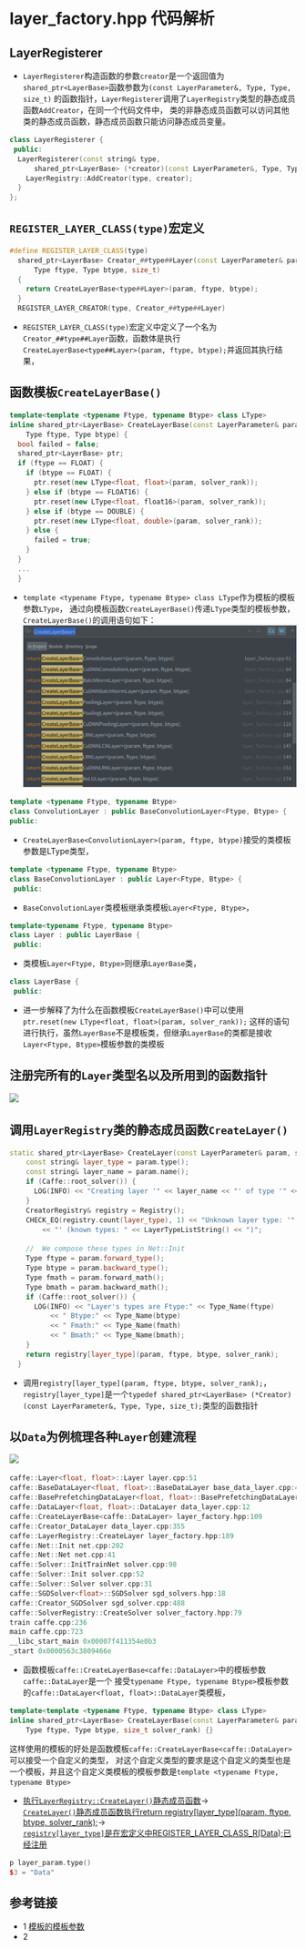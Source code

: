 # layer_factory.hpp 代码解析
##  LayerRegisterer
* `LayerRegisterer`构造函数的参数`creator`是一个返回值为`shared_ptr<LayerBase>`函数参数为`(const LayerParameter&, Type, Type, size_t)`
的函数指针，`LayerRegisterer`调用了`LayerRegistry`类型的静态成员函数`AddCreator`，在同一个代码文件中，
类的非静态成员函数可以访问其他类的静态成员函数，静态成员函数只能访问静态成员变量。
```c++
class LayerRegisterer {
 public:
  LayerRegisterer(const string& type,
      shared_ptr<LayerBase> (*creator)(const LayerParameter&, Type, Type, size_t)) {
    LayerRegistry::AddCreator(type, creator);
  }
};
```
## `REGISTER_LAYER_CLASS(type)`宏定义
```c++
#define REGISTER_LAYER_CLASS(type)                                             \
  shared_ptr<LayerBase> Creator_##type##Layer(const LayerParameter& param,     \
      Type ftype, Type btype, size_t)                                          \
  {                                                                            \
    return CreateLayerBase<type##Layer>(param, ftype, btype);                  \
  }                                                                            \
  REGISTER_LAYER_CREATOR(type, Creator_##type##Layer)
```
* `REGISTER_LAYER_CLASS(type)`宏定义中定义了一个名为`Creator_##type##Layer`函数，函数体是执行
  `CreateLayerBase<type##Layer>(param, ftype, btype);`并返回其执行结果，
  
## 函数模板`CreateLayerBase()`
```c++
template<template <typename Ftype, typename Btype> class LType>
inline shared_ptr<LayerBase> CreateLayerBase(const LayerParameter& param,
    Type ftype, Type btype) {
  bool failed = false;
  shared_ptr<LayerBase> ptr;
  if (ftype == FLOAT) {
    if (btype == FLOAT) {
      ptr.reset(new LType<float, float>(param, solver_rank));
    } else if (btype == FLOAT16) {
      ptr.reset(new LType<float, float16>(param, solver_rank));
    } else if (btype == DOUBLE) {
      ptr.reset(new LType<float, double>(param, solver_rank));
    } else {
      failed = true;
    }
  }
  ...
  }
```
* `template <typename Ftype, typename Btype> class LType`作为模板的模板参数`LType`，
  通过向模板函数`CreateLayerBase()`传递`LType`类型的模板参数，`CreateLayerBase()`的调用语句如下：
![](docs/CreateLayerBase.png)
```c++
template <typename Ftype, typename Btype>
class ConvolutionLayer : public BaseConvolutionLayer<Ftype, Btype> {
public:
```
* `CreateLayerBase<ConvolutionLayer>(param, ftype, btype)`接受的类模板参数是LType类型，
```c++
template <typename Ftype, typename Btype>
class BaseConvolutionLayer : public Layer<Ftype, Btype> {
 public:
```
* `BaseConvolutionLayer`类模板继承类模板`Layer<Ftype, Btype>`，
```c++
template<typename Ftype, typename Btype>
class Layer : public LayerBase {
 public:
```
* 类模板`Layer<Ftype, Btype>`则继承`LayerBase`类，
```c++
class LayerBase {
 public:
```
* 进一步解释了为什么在函数模板`CreateLayerBase()`中可以使用`ptr.reset(new LType<float, float>(param, solver_rank));`
这样的语句进行执行，虽然`LayerBase`不是模板类，但继承`LayerBase`的类都是接收`Layer<Ftype, Btype>`模板参数的类模板
  
## 注册完所有的`Layer`类型名以及所用到的函数指针
![](../../tools/docs/nvcaffe_solver_layer_init.png)
## 调用`LayerRegistry`类的静态成员函数`CreateLayer()`
```c++
static shared_ptr<LayerBase> CreateLayer(const LayerParameter& param, size_t solver_rank) {
    const string& layer_type = param.type();
    const string& layer_name = param.name();
    if (Caffe::root_solver()) {
      LOG(INFO) << "Creating layer '" << layer_name << "' of type '" << layer_type << "'";
    }
    CreatorRegistry& registry = Registry();
    CHECK_EQ(registry.count(layer_type), 1) << "Unknown layer type: '" << layer_type
        << "' (known types: " << LayerTypeListString() << ")";

    //  We compose these types in Net::Init
    Type ftype = param.forward_type();
    Type btype = param.backward_type();
    Type fmath = param.forward_math();
    Type bmath = param.backward_math();
    if (Caffe::root_solver()) {
      LOG(INFO) << "Layer's types are Ftype:" << Type_Name(ftype)
          << " Btype:" << Type_Name(btype)
          << " Fmath:" << Type_Name(fmath)
          << " Bmath:" << Type_Name(bmath);
    }
    return registry[layer_type](param, ftype, btype, solver_rank);
  }
```
* 调用`registry[layer_type](param, ftype, btype, solver_rank);`，
  `registry[layer_type]`是一个`typedef shared_ptr<LayerBase> (*Creator)(const LayerParameter&, Type, Type, size_t);`类型的函数指针
  
## 以`Data`为例梳理各种`Layer`创建流程
![](./docs/CreatorLayer.png)
```c++
caffe::Layer<float, float>::Layer layer.cpp:51
caffe::BaseDataLayer<float, float>::BaseDataLayer base_data_layer.cpp:49
caffe::BasePrefetchingDataLayer<float, float>::BasePrefetchingDataLayer base_data_layer.cpp:76
caffe::DataLayer<float, float>::DataLayer data_layer.cpp:12
caffe::CreateLayerBase<caffe::DataLayer> layer_factory.hpp:109
caffe::Creator_DataLayer data_layer.cpp:355
caffe::LayerRegistry::CreateLayer layer_factory.hpp:189
caffe::Net::Init net.cpp:202
caffe::Net::Net net.cpp:41
caffe::Solver::InitTrainNet solver.cpp:98
caffe::Solver::Init solver.cpp:52
caffe::Solver::Solver solver.cpp:31
caffe::SGDSolver<float>::SGDSolver sgd_solvers.hpp:18
caffe::Creator_SGDSolver sgd_solver.cpp:488
caffe::SolverRegistry::CreateSolver solver_factory.hpp:79
train caffe.cpp:236
main caffe.cpp:723
__libc_start_main 0x00007f411354e0b3
_start 0x0000563c3809466e
```
* 函数模板`caffe::CreateLayerBase<caffe::DataLayer>`中的模板参数`caffe::DataLayer`是一个
接受`typename Ftype, typename Btype>`模板参数的`caffe::DataLayer<float, float>::DataLayer`类模板，  
```c++
template<template <typename Ftype, typename Btype> class LType>
inline shared_ptr<LayerBase> CreateLayerBase(const LayerParameter& param,
    Type ftype, Type btype, size_t solver_rank) {}
```
这样使用的模板的好处是函数模板`caffe::CreateLayerBase<caffe::DataLayer>`可以接受一个自定义的类型，
对这个自定义类型的要求是这个自定义的类型也是一个模板，并且这个自定义类模板的模板参数是`template <typename Ftype, typename Btype>`

* [执行`LayerRegistry::CreateLayer()`静态成员函数](../../src/caffe/net.cpp#L202)->  
  [`CreateLayer()`静态成员函数执行return registry[layer_type](param, ftype, btype, solver_rank);](./layer_factory.hpp#L189)->  
  [`registry[layer_type]`是在宏定义中REGISTER_LAYER_CLASS_R(Data);已经注册](layer_factory.hpp#L240)
  
```c++
p layer_param.type()
$3 = "Data"

```
## 参考链接
* 1 [模板的模板参数](https://www.jianshu.com/p/c94184e295d7)
* 2 []()